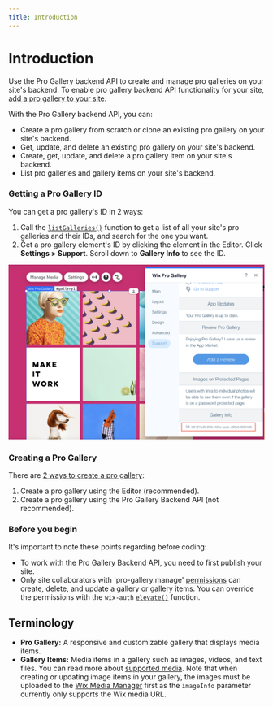 ```yaml
---
title: Introduction
---
```


# Introduction

Use the Pro Gallery backend API to create and manage pro galleries on your site's backend. To enable pro gallery backend API functionality for your site, [add a pro gallery to your site](https://support.wix.com/en/article/wix-pro-gallery-adding-and-setting-up-your-gallery). 


With the Pro Gallery backend API, you can:

* Create a pro gallery from scratch or clone an existing pro gallery on your site's backend.
* Get, update, and delete an existing pro gallery on your site's backend.
* Create, get, update, and delete a pro gallery item on your site's backend. 
* List pro galleries and gallery items on your site's backend. 

### Getting a Pro Gallery ID

You can get a pro gallery's ID in 2 ways:

1. Call the [`listGalleries()`](./progallery/listgalleries) function to get a list of all your site's pro galleries and their IDs, and search for the one you want. 
2. Get a pro gallery element's ID by clicking the element in the Editor. Click **Settings > Support**. Scroll down to **Gallery Info** to see the ID. 

![GalleryID](get-id.png)

### Creating a Pro Gallery
There are [2 ways to create a pro gallery](#scenarios):
1. Create a pro gallery using the Editor (recommended).
2. Create a pro gallery using the Pro Gallery Backend API (not recommended). 

### Before you begin
It's important to note these points regarding before coding:

* To work with the Pro Gallery Backend API, you need to first publish your site. 
* Only site collaborators with 'pro-gallery.manage' [permissions](https://support.wix.com/en/article/roles-permissions-accessing-roles-permissions) can create, delete, and update a gallery or gallery items. You can override the permissions with the `wix-auth` [`elevate()`](https://www.wix.com/velo/reference/wix-auth/elevate) function.

## Terminology

+ **Pro Gallery:** A responsive and customizable gallery that displays media items.
+ **Gallery Items:** Media items in a gallery such as images, videos, and text files. You can read more about [supported media](https://support.wix.com/en/article/wix-pro-gallery-adding-media-to-the-gallery). Note that when creating or updating image items in your gallery, the images must be uploaded to the [Wix Media Manager](https://support.wix.com/en/article/wix-media-uploading-media-to-the-media-manager) first as the `imageInfo` parameter currently only supports the Wix media URL.



